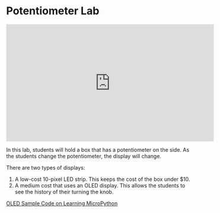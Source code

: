 # Potentiometer Lab

<iframe width="560" height="315" src="https://www.youtube.com/embed/7K_M1COfm54?si=YW5I7WMxnv7feJi4" title="YouTube video player" frameborder="0" allow="accelerometer; autoplay; clipboard-write; encrypted-media; gyroscope; picture-in-picture; web-share" allowfullscreen></iframe>

In this lab, students will hold a box that has a potentiometer on the side.
As the students change the potentiometer, the display will change.

There are two types of displays:

1. A low-cost 10-pixel LED strip.  This keeps the cost of the box under $10.
2. A medium cost that uses an OLED display.  This allows the students
to see the history of their turning the knob.

[OLED Sample Code on Learning MicroPython](https://dmccreary.github.io/dmccreary/micropython/displays/graph/12-oled-pot/)